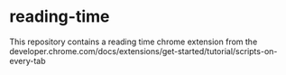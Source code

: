 # reading-time
This repository contains a reading time chrome extension from the developer.chrome.com/docs/extensions/get-started/tutorial/scripts-on-every-tab

